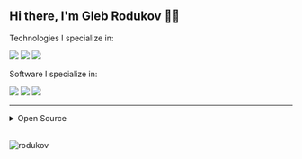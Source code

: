 <br>
<h2>Hi there, I'm Gleb Rodukov 👋🏻</h2>

Technologies I specialize in:
  <div>
    <a href="/"><img src="https://img.shields.io/badge/%E2%88%80%20mathematical%20analysis-%2300599C.svg?style=for-the-badge"></a>
    <a href="/"><img src="https://img.shields.io/badge/c++-%2300599C.svg?style=for-the-badge&logo=c%2B%2B&logoColor=white"></a>
    <a href="/"><img src="https://img.shields.io/badge/javascript-%23323330.svg?style=for-the-badge&logo=javascript&logoColor=%23F7DF1E"></a>
  </div>

Software I specialize in:
  <div>
    <a href="/"><img src="https://img.shields.io/badge/autocad-e51050?style=for-the-badge&logo=autocad&logoColor=white"></a>
    <a href="/"><img src="https://img.shields.io/badge/%E2%96%BC%20Visual%20Studio-5C2D91.svg?style=for-the-badge&logoColor=white"></a>
    <a href="/"><img src="https://img.shields.io/badge/blender-%23F5792A.svg?style=for-the-badge&logo=blender&logoColor=white"></a>
<hr>
    
  <details>
    <summary>Open Source</summary>
    <div>
    <h5 align=left><b>⊦ markdown homepage https://github.com/rodukov/rodukov</b></h5>
    <h5 align=left><b>⊦ lightshot parser https://github.com/rodukov/lightextender</b></h5>
    <h5 align=left><b>⊦ text sorter https://github.com/rodukov/textsorter</b></h5>
    <h5 align=left><b>⊦ TUI automatic clicker https://github.com/rodukov/pyautoclick</b></h5>
    <h5 align=left><b>⊦ irregular verbs trainer https://github.com/rodukov/IrregularVerbs </b></h5>
    <h5 align=left><b>⊦ nasa parser https://github.com/rodukov/openNasa </b></h5>
    <h5 align=left><b>⊦ fresh proxy grabber https://github.com/rodukov/proxyGrab </b></h5>
    <h5 align=left><b>⊦ bing auto-requests https://github.com/rodukov/BingSolver </b></h5>
    </div>
  </details>

<!--details>
<summary>🧰 GitHub Stats</summary>
  <br>
  <div style="display: flex; margin-left: 10px;">
  <a href="https://github.com/rodukov/"><img src="https://github-readme-stats.vercel.app/api/top-langs/?username=rodukov&layout=compact&theme=dark"></a>
  <a href="https://github.com/rodukov/"><img src="https://github-readme-stats.vercel.app/api?username=rodukov&theme=great-gatsby&show_icons=true"></a>
  </div>
</details-->

<br><img src="https://komarev.com/ghpvc/?username=rodukov&label=Profile%20views&color=BD9F1A&style=flat" alt="rodukov" />
